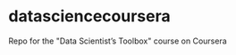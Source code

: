 datasciencecoursera
===================

Repo for the "Data Scientist’s Toolbox" course on Coursera
